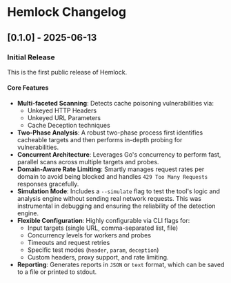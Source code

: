 # Hemlock Changelog

## [0.1.0] - 2025-06-13

### Initial Release

This is the first public release of Hemlock.

#### Core Features
- **Multi-faceted Scanning**: Detects cache poisoning vulnerabilities via:
    - Unkeyed HTTP Headers
    - Unkeyed URL Parameters
    - Cache Deception techniques
- **Two-Phase Analysis**: A robust two-phase process first identifies cacheable targets and then performs in-depth probing for vulnerabilities.
- **Concurrent Architecture**: Leverages Go's concurrency to perform fast, parallel scans across multiple targets and probes.
- **Domain-Aware Rate Limiting**: Smartly manages request rates per domain to avoid being blocked and handles `429 Too Many Requests` responses gracefully.
- **Simulation Mode**: Includes a `--simulate` flag to test the tool's logic and analysis engine without sending real network requests. This was instrumental in debugging and ensuring the reliability of the detection engine.
- **Flexible Configuration**: Highly configurable via CLI flags for:
    - Input targets (single URL, comma-separated list, file)
    - Concurrency levels for workers and probes
    - Timeouts and request retries
    - Specific test modes (`header`, `param`, `deception`)
    - Custom headers, proxy support, and rate limiting.
- **Reporting**: Generates reports in `JSON` or `text` format, which can be saved to a file or printed to stdout. 